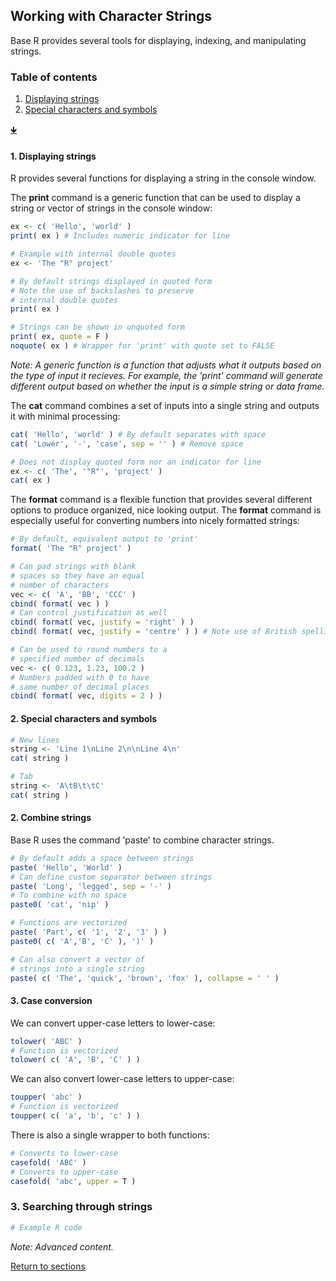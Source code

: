 ## Working with Character Strings

Base R provides several tools for displaying, indexing, and manipulating strings.

### Table of contents
1. <a href="#S01">Displaying strings</a>
2. <a href="#S02">Special characters and symbols</a>

<a href="#END">&#129147;</a>

<a name="S01"></a>
#### 1. Displaying strings

R provides several functions for displaying a string in the console window.

The __print__ command is a generic function that can be used to display a string or vector of strings in the console window:

```R
ex <- c( 'Hello', 'world' )
print( ex ) # Includes numeric indicator for line

# Example with internal double quotes
ex <- 'The "R" project'

# By default strings displayed in quoted form
# Note the use of backslashes to preserve 
# internal double quotes
print( ex )

# Strings can be shown in unquoted form
print( ex, quote = F )
noquote( ex ) # Wrapper for 'print' with quote set to FALSE
```

*Note: A generic function is a function that adjusts what it outputs based on the type of input it recieves. For example, the 'print' command will generate different output based on whether the input is a simple string or data frame.*

The __cat__ command combines a set of inputs into a single string and outputs it with minimal processing:

```R
cat( 'Hello', 'world' ) # By default separates with space
cat( 'Lower', '-', 'case', sep = '' ) # Remove space

# Does not display quoted form nor an indicator for line
ex <- c( 'The', '"R"', 'project' )
cat( ex )
```

The __format__ command is a flexible function that provides several different options to produce organized, nice looking output. The __format__ command is especially useful for converting numbers into nicely formatted strings:

```R
# By default, equivalent output to 'print'
format( 'The "R" project' )

# Can pad strings with blank 
# spaces so they have an equal 
# number of characters
vec <- c( 'A', 'BB', 'CCC' )
cbind( format( vec ) )
# Can control justification as well
cbind( format( vec, justify = 'right' ) )
cbind( format( vec, justify = 'centre' ) ) # Note use of British spelling

# Can be used to round numbers to a 
# specified number of decimals
vec <- c( 0.123, 1.23, 100.2 )
# Numbers padded with 0 to have 
# same number of decimal places
cbind( format( vec, digits = 2 ) )
```

<a name="S02"></a>
#### 2. Special characters and symbols

```R
# New lines
string <- 'Line 1\nLine 2\n\nLine 4\n'
cat( string )

# Tab
string <- 'A\tB\t\tC'
cat( string )
```


<a name="S02"></a>
#### 2. Combine strings

Base R uses the command 'paste' to combine character strings.

```R
# By default adds a space between strings
paste( 'Hello', 'World' )
# Can define custom separator between strings
paste( 'Long', 'legged', sep = '-' )
# To combine with no space
paste0( 'cat', 'nip' )

# Functions are vectorized
paste( 'Part', c( '1', '2', '3' ) )
paste0( c( 'A','B', 'C' ), ')' )

# Can also convert a vector of 
# strings into a single string
paste( c( 'The', 'quick', 'brown', 'fox' ), collapse = ' ' )
``` 

<a name="S03"></a>
#### 3. Case conversion

We can convert upper-case letters to lower-case:
```R
tolower( 'ABC' )
# Function is vectorized
tolower( c( 'A', 'B', 'C' ) )
```

We can also convert lower-case letters to upper-case:
```R
toupper( 'abc' )
# Function is vectorized
toupper( c( 'a', 'b', 'c' ) )
```

There is also a single wrapper to both functions:
```R
# Converts to lower-case
casefold( 'ABC' )
# Converts to upper-case
casefold( 'abc', upper = T )
```

### 3. Searching through strings

```R
# Example R code
```

*Note: Advanced content.*

[Return to sections](C00_P002_Chapters.md)


